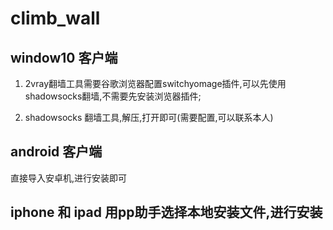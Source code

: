 # climb_wall
## window10 客户端
1. 2vray翻墙工具需要谷歌浏览器配置switchyomage插件,可以先使用shadowsocks翻墙,不需要先安装浏览器插件;

2. shadowsocks 翻墙工具,解压,打开即可(需要配置,可以联系本人)

## android 客户端
直接导入安卓机,进行安装即可

## iphone 和 ipad 用pp助手选择本地安装文件,进行安装


